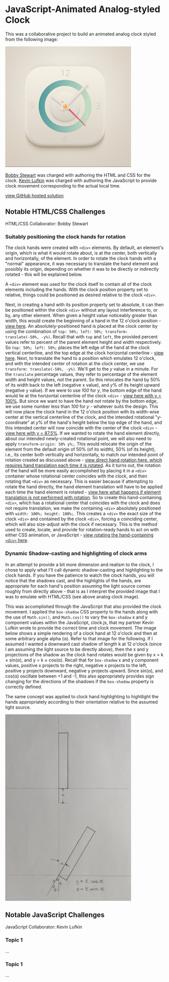 # JavaScript-Animated Analog-styled Clock

This was a collaborative project to build an animated analog clock styled from the following image:

<img src="UI-Clock-Icon-Blue.png" width="400px">

[Bobby Stewart](https://github.com/rtstewart) was charged with authoring the HTML and CSS for the clock. [Kevin Lufkin](https://github.com/klufkin) was charged with authoring the JavaScript to provide clock movement corresponding to the actual local time.

[view GitHub hosted solution](https://rtstewart.github.io/animated-analog-clock/clock-analog-QA.html)

## Notable HTML/CSS Challenges

HTML/CSS Collaborator: Bobby Stewart

### Suitably positioning the clock hands for rotation

The clock hands were created with `<div>` elements. By default, an element's origin, which is what it would rotate about, is at the center, both vertically and horizontally, of the element. In order to rotate the clock hands with a "normal" appearance, it was necessary to translate the hand element and possibly its origin, depending on whether it was to be directly or indirectly rotated - this will be explained below.

A `<div>` element was used for the clock itself to contain all of the clock elements including the hands. With the clock position property set to relative, things could be positioned as desired relative to the clock `<div>`.

Next, in creating a hand with its position property set to absolute, it can then be positioned within the clock `<div>` without any layout interference to, or by, any other element. When given a height value noticeably greater than width, this would create the beginning of a hand in the 12 o'clock position - [view here](https://rtstewart.github.io/animated-analog-clock/clock-hand-steps_01.html). An absolutely-positioned hand is placed at the clock center by using the combination of `top: 50%; left: 50%; transform: translate(-50%, -y%)`. Recall that with `top` and `left`, the provided percent values refer to percent of the parent element height and width respectively. So `top: 50%; left: 50%;` places the left edge of the hand at the clock vertical centerline, and the top edge at the clock horizontal centerline - [view here](https://rtstewart.github.io/animated-analog-clock/clock-hand-steps_02.html). Next, to translate the hand to a position which emulates 12 o'clock, and with the intended center of rotation at the clock center, we use `transform: translate(-50%, -y%)`. We'll get to the *y* value in a minute. For the `translate` percentage values, they refer to percentage of the element width and height values, *not* the parent. So this relocates the hand by 50% of its width back to the left (negative x value), and *y*% of its height upward (negative y value). If we were to use *100* for *y*, the bottom edge of the hand would lie at the horizontal centerline of the clock `<div>` - [view here with y = 100%](https://rtstewart.github.io/animated-analog-clock/clock-hand-steps_03.html). But since we want to have the hand *not* rotate by the bottom edge, we use some number less than *100* for *y* - whatever suits the design. This will now place the clock hand in the 12 o'clock position with its width-wise center at the vertical centerline of the clock, and the intended rotational "y-coordinate" at *y*% of the hand's height below the top edge of the hand, and this intended center will now coincide with the center of the clock `<div>` - [view here with y = 87.5%](https://rtstewart.github.io/animated-analog-clock/clock-hand-steps_04.html). If we wanted to rotate the hand element directly, about our intended newly-created rotational point, we will also need to apply `transform-origin: 50% y%;`. This would relocate the origin of the element from the default origin of 50% (of its width), 50% (of its height), i.e., its center both vertically and horizontally, to match our intended point of rotation created as discussed above - [view direct hand rotation here, which requires hand translation each time it is rotated](https://rtstewart.github.io/animated-analog-clock/clock-hand-steps_05.html). As it turns out, the rotation of the hand will be more easily accomplished by placing it in a `<div>` container whose rotational center coincides with the clock, and then rotating that `<div>` as necessary. This is easier because if attempting to rotate the hand directly, the hand element translation will have to be applied each time the hand element is rotated - [view here what happens if element translation is not performed with rotation](https://rtstewart.github.io/animated-analog-clock/clock-hand-steps_06.html). So to create this hand-containing `<div>`, which has a rotational center that coincides with the clock and does not require translation, we make the containing `<div>` absolutely positioned with `width: 100%; height: 100%;`. This creates a `<div>` the exact size of the clock `<div>` and contained by the clock `<div>`, forcing a coinciding center, which will also size-adjust with the clock if necessary. This is the method used to create, locate, and provide for rotation-ready hands to act on with either CSS animation, or JavaScript - [view rotating the hand-containing `<div>` here](https://rtstewart.github.io/animated-analog-clock/clock-hand-steps_07.html).

### Dynamic Shadow-casting and highlighting of clock arms

In an attempt to provide a bit more dimension and realism to the clock, I chose to apply what I'll call dynamic shadow-casting and highlighting to the clock hands. If you have the patience to watch the clock hands, you will notice that the shadows cast, and the highlights of the hands, are appropriate for each hand's position assuming the light source comes roughly from directly above - that is as I interpret the provided image that I was to emulate with HTML/CSS (see above analog clock image).

This was accomplished through the JavaScript that also provided the clock movement. I applied the `box-shadow` CSS property to the hands along with the use of `Math.sin()`, and `Math.cos()` to vary the `box-shadow` x and y component values within the JavaScript, clock.js, that my partner Kevin Lufkin wrote to provide the correct time and clock movement. The image below shows a simple rendering of a clock hand at 12 o'clock and then at some arbitrary angle alpha (&alpha;). Refer to that image for the following. If I assumed I wanted a downward cast shadow of length k at 12 o'clock (since I am assuming the light source to be directly above), then the x and y projections of the shadow as the clock hand rotates would be given by x = k &times; sin(&alpha;), and y = k &times; cos(&alpha;). Recall that for `box-shadow` x and y component values, positive x projects to the right, negative x projects to the left, positive y projects downward, negative y projects upward. Since sin(&alpha;), and cos(&alpha;) oscillate between +1 and -1, this also appropriately provides sign changing for the directions of the shadows if the `box-shadow` property is correctly defined.

The same concept was applied to clock hand highlighting to hightlight the hands appropriately according to their orientation relative to the assumed light source.

<img src="clock-hand-shadow-geometry_500x740.jpg" width="400px">

## Notable JavaScript Challenges

JavaScript Collaborator: Kevin Lufkin

### Topic 1

...

### Topic 1

...